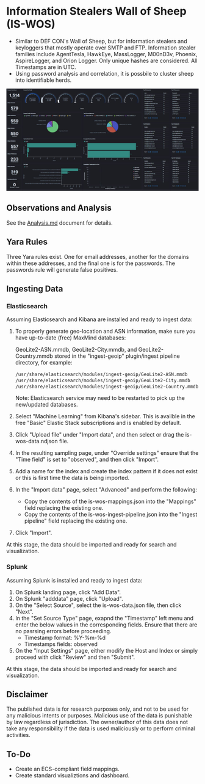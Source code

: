 # Information Stealers Wall of Sheep (IS-WOS)

- Similar to DEF CON's Wall of Sheep, but for information stealers and keyloggers that mostly operate over SMTP and FTP. Information stealer families include AgentTesla, HawkEye, MassLogger, M00nD3v, Phoenix, AspireLogger, and Orion Logger. Only unique hashes are considered. All Timestamps are in UTC.
- Using password analysis and correlation, it is possbile to cluster sheep into identifiable herds.

![image](https://github.com/ditekshen/is-wos/raw/master/img/dashboard_snapshot_20200703.jpg)

## Observations and Analysis

See the [Analysis.md](https://github.com/ditekshen/is-wos/blob/master/Analysis.md) document for details.

## Yara Rules

Three Yara rules exist. One for email addresses, another for the domains within these addresses, and the final one is for the passwords. The passwords rule will generate false positives.

## Ingesting Data

### Elasticsearch

   Assuming Elasticsearch and Kibana are installed and ready to ingest data:

   1. To properly generate geo-location and ASN information, make sure you have up-to-date (free) MaxMind databases:
    
       GeoLite2-ASN.mmdb, GeoLite2-City.mmdb, and GeoLite2-Country.mmdb stored in the "ingest-geoip" plugin/ingest pipeline directory, for example:
    
       ```
       /usr/share/elasticsearch/modules/ingest-geoip/GeoLite2-ASN.mmdb
       /usr/share/elasticsearch/modules/ingest-geoip/GeoLite2-City.mmdb
       /usr/share/elasticsearch/modules/ingest-geoip/GeoLite2-Country.mmdb
       ```
    
       Note: Elasticsearch service may need to be restarted to pick up the new/updated databases.
    
   2. Select "Machine Learning" from Kibana's sidebar. This is availble in the free "Basic" Elastic Stack subscriptions and is enabled by default.
   3. Click "Upload file" under "Import data", and then select or drag the is-wos-data.ndjson file.
   4. In the resulting sampling page, under "Override settings" ensure that the "Time field" is set to "observed", and then click "Import".
   5. Add a name for the index and create the index pattern if it does not exist or this is first time the data is being imported.
   5. In the "Import data" page, select "Advanced" and perform the following:
      - Copy the contents of the is-wos-mappings.json into the "Mappings" field replacing the existing one.
      - Copy the contents of the is-wos-ingest-pipeline.json into the "Ingest pipeline" field replacing the existing one.
   6. Click "Import".
   
   At this stage, the data should be imported and ready for search and visualization.

### Splunk

   Assuming Splunk is installed and ready to ingest data:

   1. On Splunk landing page, click "Add Data".
   2. On Splunk "adddata" page, click "Upload".
   3. On the "Select Source", select the is-wos-data.json file, then click "Next".
   4. In the "Set Source Type" page, exapnd the "Timestamp" left menu and enter the below values in the corresponding fields. Ensure that there are no pasrsing errors before proceeding.
      - Timestamp format: %Y-%m-%d
      - Timestamps fields: observed
   5. On the "Input Settings" page, either modify the Host and Index or simply proceed with click "Review" and then "Submit".

   At this stage, the data should be imported and ready for search and visualization.

## Disclaimer

The published data is for research purposes only, and not to be used for any malicious intents or purposes. Malicious use of the data is punishable by law regardless of jurisdiction. The owner/author of this data does not take any responsibility if the data is used maliciously or to perform criminal activities. 

## To-Do

- Create an ECS-compliant field mappings.
- Create standard visualiztions and dashboard.